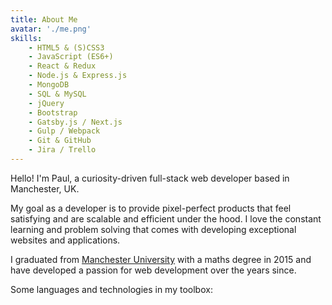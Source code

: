 ```yaml
---
title: About Me
avatar: './me.png'
skills:
    - HTML5 & (S)CSS3
    - JavaScript (ES6+)
    - React & Redux
    - Node.js & Express.js
    - MongoDB
    - SQL & MySQL
    - jQuery
    - Bootstrap
    - Gatsby.js / Next.js
    - Gulp / Webpack
    - Git & GitHub
    - Jira / Trello
---
```


Hello! I'm Paul, a curiosity-driven full-stack web developer based in Manchester, UK.

My goal as a developer is to provide pixel-perfect products that feel satisfying and are scalable and efficient under the hood. I love the constant learning and problem solving that comes with developing exceptional websites and applications.

I graduated from [Manchester University](https://www.manchester.ac.uk/) with a maths degree in 2015 and have developed a passion for web development over the years since.

Some languages and technologies in my toolbox:
